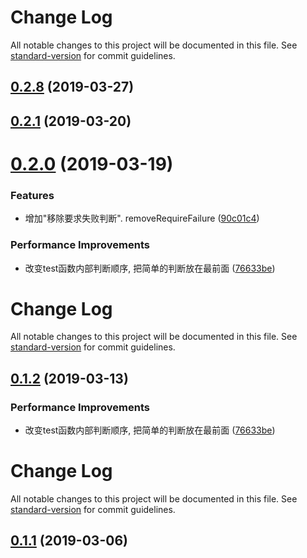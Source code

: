 # Change Log

All notable changes to this project will be documented in this file. See [standard-version](https://github.com/conventional-changelog/standard-version) for commit guidelines.

## [0.2.8](https://github.com/383514580/a-touch/compare/v0.2.7...v0.2.8) (2019-03-27)



<a name="0.2.1"></a>
## [0.2.1](https://github.com/383514580/a-touch/compare/v0.2.0...v0.2.1) (2019-03-20)



<a name="0.2.0"></a>
# [0.2.0](https://github.com/383514580/a-touch/compare/v0.1.1...v0.2.0) (2019-03-19)


### Features

* 增加"移除要求失败判断". removeRequireFailure ([90c01c4](https://github.com/383514580/a-touch/commit/90c01c4))


### Performance Improvements

* 改变test函数内部判断顺序, 把简单的判断放在最前面 ([76633be](https://github.com/383514580/a-touch/commit/76633be))



# Change Log

All notable changes to this project will be documented in this file. See [standard-version](https://github.com/conventional-changelog/standard-version) for commit guidelines.

## [0.1.2](https://github.com/383514580/a-touch/compare/v0.1.1...v0.1.2) (2019-03-13)


### Performance Improvements

* 改变test函数内部判断顺序, 把简单的判断放在最前面 ([76633be](https://github.com/383514580/a-touch/commit/76633be))



# Change Log

All notable changes to this project will be documented in this file. See [standard-version](https://github.com/conventional-changelog/standard-version) for commit guidelines.

## [0.1.1](https://github.com/383514580/a-touch/compare/v0.1.0...v0.1.1) (2019-03-06)
